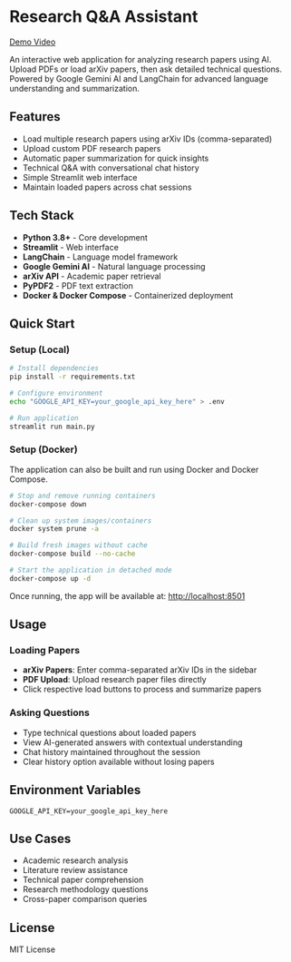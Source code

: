 # Research Q&A Assistant

[Demo Video](https://youtu.be/K5MrnvrVeTI)

An interactive web application for analyzing research papers using AI. Upload PDFs or load arXiv papers, then ask detailed technical questions. Powered by Google Gemini AI and LangChain for advanced language understanding and summarization.

## Features

- Load multiple research papers using arXiv IDs (comma-separated)
- Upload custom PDF research papers
- Automatic paper summarization for quick insights
- Technical Q&A with conversational chat history
- Simple Streamlit web interface
- Maintain loaded papers across chat sessions

## Tech Stack

- **Python 3.8+** - Core development
- **Streamlit** - Web interface
- **LangChain** - Language model framework
- **Google Gemini AI** - Natural language processing
- **arXiv API** - Academic paper retrieval
- **PyPDF2** - PDF text extraction
- **Docker & Docker Compose** - Containerized deployment

## Quick Start

### Setup (Local)

```bash
# Install dependencies
pip install -r requirements.txt

# Configure environment
echo "GOOGLE_API_KEY=your_google_api_key_here" > .env

# Run application
streamlit run main.py
````

### Setup (Docker)

The application can also be built and run using Docker and Docker Compose.

```bash
# Stop and remove running containers
docker-compose down

# Clean up system images/containers
docker system prune -a

# Build fresh images without cache
docker-compose build --no-cache

# Start the application in detached mode
docker-compose up -d
```

Once running, the app will be available at:
[http://localhost:8501](http://localhost:8501)

## Usage

### Loading Papers

* **arXiv Papers**: Enter comma-separated arXiv IDs in the sidebar
* **PDF Upload**: Upload research paper files directly
* Click respective load buttons to process and summarize papers

### Asking Questions

* Type technical questions about loaded papers
* View AI-generated answers with contextual understanding
* Chat history maintained throughout the session
* Clear history option available without losing papers

## Environment Variables

```env
GOOGLE_API_KEY=your_google_api_key_here
```

## Use Cases

* Academic research analysis
* Literature review assistance
* Technical paper comprehension
* Research methodology questions
* Cross-paper comparison queries

## License

MIT License


